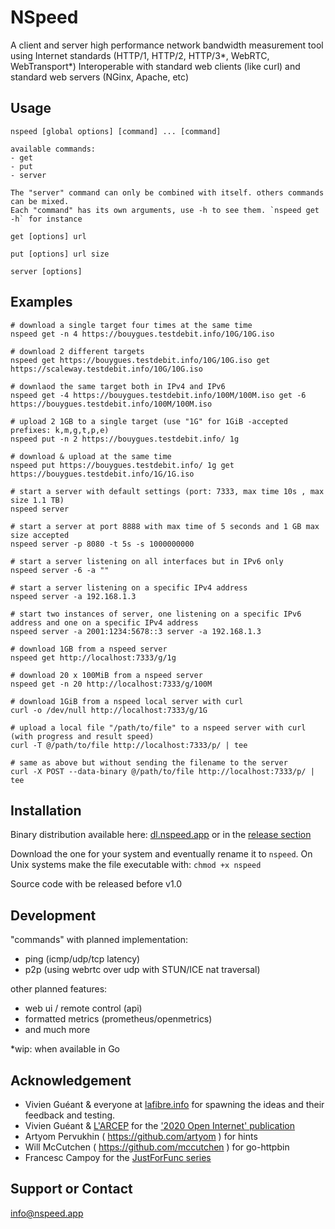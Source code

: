 # NSpeed
A client and server high performance network bandwidth measurement tool using Internet standards (HTTP/1, HTTP/2, HTTP/3*, WebRTC, WebTransport*)
Interoperable with standard web clients (like curl) and standard web servers (NGinx, Apache, etc)

## Usage
    nspeed [global options] [command] ... [command]

    available commands:
    - get
    - put
    - server

    The "server" command can only be combined with itself. others commands can be mixed.
    Each "command" has its own arguments, use -h to see them. `nspeed get -h` for instance

    get [options] url 

    put [options] url size

    server [options] 

## Examples

    # download a single target four times at the same time
    nspeed get -n 4 https://bouygues.testdebit.info/10G/10G.iso

    # download 2 different targets
    nspeed get https://bouygues.testdebit.info/10G/10G.iso get https://scaleway.testdebit.info/10G/10G.iso

    # downlaod the same target both in IPv4 and IPv6
    nspeed get -4 https://bouygues.testdebit.info/100M/100M.iso get -6 https://bouygues.testdebit.info/100M/100M.iso

    # upload 2 1GB to a single target (use "1G" for 1GiB -accepted prefixes: k,m,g,t,p,e)
    nspeed put -n 2 https://bouygues.testdebit.info/ 1g

    # download & upload at the same time
    nspeed put https://bouygues.testdebit.info/ 1g get https://bouygues.testdebit.info/1G/1G.iso

    # start a server with default settings (port: 7333, max time 10s , max size 1.1 TB)
    nspeed server
    
    # start a server at port 8888 with max time of 5 seconds and 1 GB max size accepted
    nspeed server -p 8080 -t 5s -s 1000000000

    # start a server listening on all interfaces but in IPv6 only
    nspeed server -6 -a ""

    # start a server listening on a specific IPv4 address
    nspeed server -a 192.168.1.3

    # start two instances of server, one listening on a specific IPv6 address and one on a specific IPv4 address
    nspeed server -a 2001:1234:5678::3 server -a 192.168.1.3

    # download 1GB from a nspeed server
    nspeed get http://localhost:7333/g/1g

    # download 20 x 100MiB from a nspeed server
    nspeed get -n 20 http://localhost:7333/g/100M

    # download 1GiB from a nspeed local server with curl
    curl -o /dev/null http://localhost:7333/g/1G

    # upload a local file "/path/to/file" to a nspeed server with curl (with progress and result speed)
    curl -T @/path/to/file http://localhost:7333/p/ | tee

    # same as above but without sending the filename to the server
    curl -X POST --data-binary @/path/to/file http://localhost:7333/p/ | tee

## Installation

Binary distribution available here: [dl.nspeed.app](https://dl.nspeed.app) or in the [release section](https://github.com/nspeed-app/nspeed/releases)

Download the one for your system and eventually rename it to `nspeed`.
On Unix systems make the file executable with: `chmod +x nspeed` 

Source code with be released before v1.0

## Development

"commands" with planned implementation:
  - ping (icmp/udp/tcp latency)
  - p2p (using webrtc over udp with STUN/ICE nat traversal)

other planned features:
  - web ui / remote control (api)
  - formatted metrics (prometheus/openmetrics)
  - and much more

*wip: when available in Go

## Acknowledgement
- Vivien Guéant & everyone at [lafibre.info](https://lafibre.info) for spawning the ideas and their feedback and testing.
- Vivien Guéant & [L'ARCEP][arcep] for the ['2020 Open Internet' publication][rapport]
- Artyom Pervukhin ( https://github.com/artyom ) for hints
- Will McCutchen ( https://github.com/mccutchen ) for go-httpbin
- Francesc Campoy for the [JustForFunc series](https://www.youtube.com/c/JustForFunc/videos)

[arcep]: https://arcep.fr/
[rapport]: https://en.arcep.fr/news/press-releases/view/n/internet-ouvert.html

## Support or Contact

[info@nspeed.app](mailto:info@nspeed.app)
